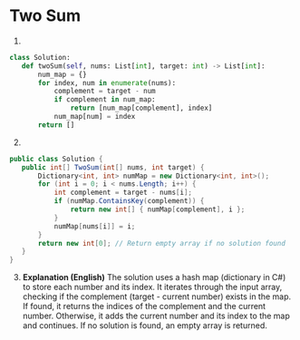 # Two Sum

1.
 ```python
class Solution:
    def twoSum(self, nums: List[int], target: int) -> List[int]:
        num_map = {}
        for index, num in enumerate(nums):
            complement = target - num
            if complement in num_map:
                return [num_map[complement], index]
            num_map[num] = index
        return []

```
2.
 ```csharp
public class Solution {
    public int[] TwoSum(int[] nums, int target) {
        Dictionary<int, int> numMap = new Dictionary<int, int>();
        for (int i = 0; i < nums.Length; i++) {
            int complement = target - nums[i];
            if (numMap.ContainsKey(complement)) {
                return new int[] { numMap[complement], i };
            }
            numMap[nums[i]] = i;
        }
        return new int[0]; // Return empty array if no solution found
    }
}
```
3. **Explanation (English)** The solution uses a hash map (dictionary in C#) to store each number and its index.  It iterates through the input array, checking if the complement (target - current number) exists in the map. If found, it returns the indices of the complement and the current number. Otherwise, it adds the current number and its index to the map and continues.  If no solution is found, an empty array is returned.
	